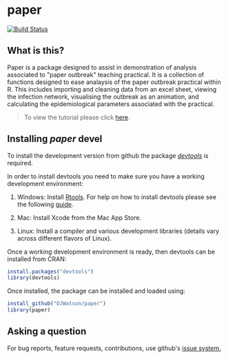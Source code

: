 # paper

[![Build Status](https://travis-ci.org/OJWatson/paper.png?branch=master)](https://travis-ci.org/OJWatson/paper)

## What is this?

Paper is a package designed to assist in demonstration of analysis associated to "paper outbreak" teaching practical. It is a collection of functions designed to ease analaysis of the paper outbreak practical within R. This includes importing and cleaning data from an excel sheet, viewing the infection network, visualising the outbreak as an animation, and calculating the epidemiological parameters associated with the practical.

> To view the tutorial please click [here](https://cdn.rawgit.com/OJWatson/paper/cd02199d4c8f473b9acca9d06661a6bf026289e0/tutorials/paper-package-tutorial.html).

## Installing *paper* devel

To install the development version from github the package [*devtools*](https://github.com/hadley/devtools) is required.

In order to install devtools you need to make sure you have a working development environment:

1. Windows: Install [Rtools](https://cran.r-project.org/bin/windows/Rtools/). For help on how to install devtools please see the following [guide](https://github.com/stan-dev/rstan/wiki/Install-Rtools-for-Windows).

2. Mac: Install Xcode from the Mac App Store.

3. Linux: Install a compiler and various development libraries (details vary across different flavors of Linux).

Once a working development environment is ready, then devtools can be installed from CRAN:

```r
install.packages("devtools")
library(devtools)
```
Once installed, the package can be installed and loaded using:

```r
install_github("OJWatson/paper")
library(paper)
```

## Asking a question

For bug reports, feature requests, contributions, use github's [issue system.](https://github.com/OJWatson/paper/issues)
